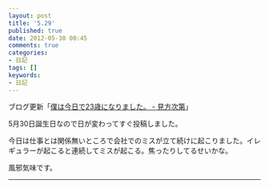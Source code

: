 ```yaml
---
layout: post
title: '5.29'
published: true
date: 2012-05-30 00:45
comments: true
categories:
- 日記
tags: []
keywords:
- 日記
---
```

ブログ更新「[僕は今日で23歳になりました。 - 見方次第](http://soramugi.hateblo.jp/entry/2012/05/30/000306 "僕は今日で23歳になりました。 - 見方次第")」

5月30日誕生日なので日が変わってすぐ投稿しました。

今日は仕事とは関係無いところで会社でのミスが立て続けに起こりました。イレギュラーが起こると連続してミスが起こる。焦ったりしてるせいかな。

風邪気味です。

---

